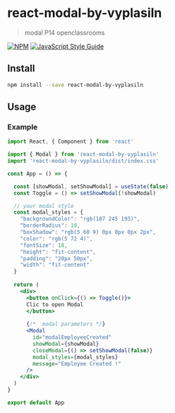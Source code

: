 # react-modal-by-vyplasiln

> modal P14 openclassrooms

[![NPM](https://img.shields.io/npm/v/react-modal-by-vyplasiln.svg)](https://www.npmjs.com/package/react-modal-by-vyplasiln) [![JavaScript Style Guide](https://img.shields.io/badge/code_style-standard-brightgreen.svg)](https://standardjs.com)

## Install

```bash
npm install --save react-modal-by-vyplasiln
```

## Usage

### Example



```jsx
import React, { Component } from 'react'

import { Modal } from 'react-modal-by-vyplasiln'
import 'react-modal-by-vyplasiln/dist/index.css'

const App = () => { 

  const [showModal, setShowModal] = useState(false)
  const Toggle = () => setShowModal(!showModal)

  // your modal style 
  const modal_styles = {
    "backgroundColor": "rgb(187 245 193)",   
    "borderRadius": 10,
    "boxShadow": "rgb(5 60 9) 0px 0px 0px 2px",
    "color": "rgb(5 72 4)",
    "fontSize": 18,
    "height": "fit-content",
    "padding": "20px 50px",
    "width": "fit-content"
  }
  
  return (
    <div>
      <button onClick={() => Toggle()}>
      Clic to open Modal
      </button>
  
      {/*  modal parameters */}
      <Modal 
        id="modalEmployeeCreated"
        showModal={showModal}
        closeModal={() => setShowModal(false)}
        modal_styles={modal_styles}
        message="Employee Created !"
      />
    </div>
  )
}

export default App


